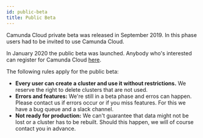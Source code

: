 ```yaml
---
id: public-beta
title: Public Beta
---
```


Camunda Cloud private beta was released in September 2019. In this phase users had to be invited to use Camunda Cloud.

In January 2020 the public beta was launched. Anybody who's interested can register for Camunda Cloud [here](https://accounts.cloud.camunda.io/signup).

The following rules apply for the public beta:

- **Every user can create a cluster and use it without restrictions.** We reserve the right to delete clusters that are not used.
- **Errors and features:** We're still in a beta phase and erros can happen. Please contact us if errors occur or if you miss features. For this we have a bug queue and a slack channel.
- **Not ready for production:** We can't guarantee that data might not be lost or a cluster has to be rebuilt. Should this happen, we will of course contact you in advance.
